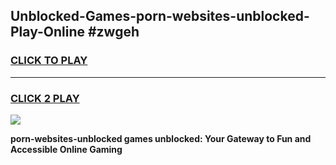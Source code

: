 
## Unblocked-Games-porn-websites-unblocked-Play-Online #zwgeh
<h3>
<a href="https://news.freeplayer.one?title=porn-websites-unblocked&ref=3">CLICK TO PLAY</a></h3>
<hr>

<h3>
<a href="https://news.freeplayer.one?title=porn-websites-unblocked&ref=3">CLICK 2 PLAY</a>
  
</h3>

<a href="https://news.freeplayer.one?title=porn-websites-unblocked&ref=3"><img src="https://clearcache.store/games.png"></a>


**porn-websites-unblocked games unblocked: Your Gateway to Fun and Accessible Online Gaming**
